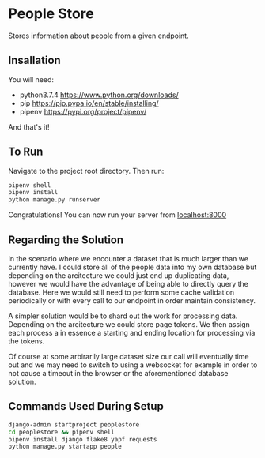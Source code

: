 # People Store

Stores information about people from a given endpoint.

## Insallation

You will need:

* python3.7.4 <https://www.python.org/downloads/>
* pip <https://pip.pypa.io/en/stable/installing/>
* pipenv <https://pypi.org/project/pipenv/>

And that's it!

## To Run

Navigate to the project root directory. Then run:

```bash
pipenv shell
pipenv install
python manage.py runserver
```

Congratulations! You can now run your server from <localhost:8000>

## Regarding the Solution

In the scenario where we encounter a dataset that is much larger than we currently have.
I could store all of the people data into my own database but depending on the arcitecture we could just end up duplicating data, however we would have the advantage of being able to directly query the database.
Here we would still need to perform some cache validation periodically or with every call to our endpoint in order maintain consistency.

A simpler solution would be to shard out the work for processing data. Depending on the arcitecture we could store page tokens. We then assign each process a in essence a starting and ending location for processing via the tokens.

Of course at some arbirarily large dataset size our call will eventually time out and we may need to switch to using a websocket for example in order to not cause a timeout in the browser or the aforementioned database solution.

## Commands Used During Setup

```bash
django-admin startproject peoplestore
cd peoplestore && pipenv shell
pipenv install django flake8 yapf requests
python manage.py startapp people
```
